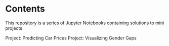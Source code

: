 # Contents
This repository is a series of Jupyter Notebooks containing solutions to mini projects

Project: Predicting Car Prices
Project: Visualizing Gender Gaps
